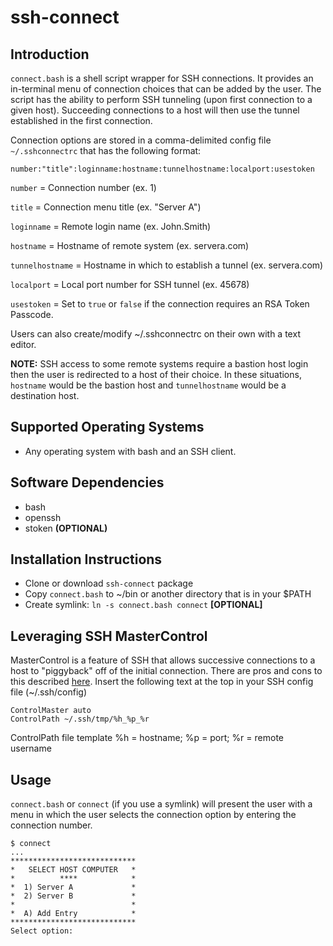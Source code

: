 # ssh-connect

## Introduction

`connect.bash` is a shell script wrapper for SSH connections. It provides an in-terminal menu of connection choices that can be added by the user.  The script has the ability to perform SSH tunneling (upon first connection to a given host).  Succeeding connections to a host will then use the tunnel established in the first connection.

Connection options are stored in a comma-delimited config file `~/.sshconnectrc` that has the following format:

```
number:"title":loginname:hostname:tunnelhostname:localport:usestoken
```
`number` = Connection number (ex. 1)

`title` = Connection menu title (ex. "Server A")

`loginname` = Remote login name (ex. John.Smith)

`hostname` = Hostname of remote system (ex. servera.com)

`tunnelhostname` = Hostname in which to establish a tunnel (ex. servera.com)

`localport` = Local port number for SSH tunnel (ex. 45678)

`usestoken` = Set to `true` or `false` if the connection requires an RSA Token Passcode.

Users can also create/modify ~/.sshconnectrc on their own with a text editor.

__NOTE:__ SSH access to some remote systems require a bastion host login then the user is redirected to a host of their choice.  In these situations, `hostname` would be the bastion host and `tunnelhostname` would be a destination host.

## Supported Operating Systems

* Any operating system with bash and an SSH client.

## Software Dependencies

* bash 
* openssh
* stoken **(OPTIONAL)**

## Installation Instructions

* Clone or download `ssh-connect` package
* Copy `connect.bash` to ~/bin or another directory that is in your $PATH
* Create symlink: `ln -s connect.bash connect` __[OPTIONAL]__

## Leveraging SSH MasterControl

MasterControl is a feature of SSH that allows successive connections to a host to "piggyback" off of the initial connection.  There are pros and cons to this described [here](https://www.anchor.com.au/blog/2010/02/ssh-controlmaster-the-good-the-bad-the-ugly/).  Insert the following text at the top in your SSH config file (~/.ssh/config)

```
ControlMaster auto
ControlPath ~/.ssh/tmp/%h_%p_%r
```
ControlPath file template %h = hostname; %p = port; %r = remote username

## Usage

`connect.bash` or `connect` (if you use a symlink) will present the user with a menu in which the user selects the connection option by entering the connection number.

```
$ connect
...
****************************
*   SELECT HOST COMPUTER   *
*          ****            *
*  1) Server A             *
*  2) Server B             *
*                          *
*  A) Add Entry            *
****************************
Select option:
```
